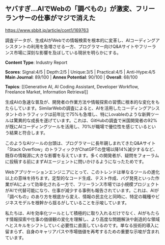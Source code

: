 ## ヤバすぎ…AIでWebの「調べもの」が激変、フリーランサーの仕事がマジで消えた

https://www.sbbit.jp/article/cont1/169763

調査データが、生成AIがWebでの情報検索を根本的に変革し、AIコーディングアシスタントの利用を急増させる一方、プログラマー向けQ&Aサイトやフリーランス市場に深刻な影響を及ぼしている現状を明らかにする。

**Content Type**: Industry Report

**Scores**: Signal:4/5 | Depth:2/5 | Unique:3/5 | Practical:4/5 | Anti-Hype:4/5
**Main Journal**: 89/100 | **Annex Potential**: 90/100 | **Overall**: 68/100

**Topics**: [[Generative AI, AI Coding Assistant, Developer Workflow, Freelance Market, Information Retrieval]]

生成AIの急速な普及が、開発者の作業方法や情報探索の習慣に根本的な変化をもたらしています。SimilarWebの調査によると、AIを活用したコーディングアシスタントのトラフィックは前年比で75%も急増し、特にLovableのような新興ツールは驚異的な成長を遂げています。これは、GitHubの調査で米国開発者の92%が既にAIコーディングツールを活用し、70%が職場で優位性を感じているという結果と符合します。

このようなAIツールの台頭は、プログラマーに長年親しまれてきたQ&Aサイト「Stack Overflow」のトラフィックがChatGPTの登場以降14%減少するなど、既存の情報源に大きな影響を与えています。多くの開発者が、疑問をフォーラムに投稿する前にまずAIエージェントに問いかけるようになったためです。

Webアプリケーションエンジニアにとって、このトレンドは単なるツールの進化以上の意味を持ちます。定型的なコード生成、テスト作成、バグ発見といった作業がAIによって効率化される一方で、フリーランス市場では小規模プロジェクトがAIで代替可能になり、仕事が減少する事例も報告されています。これは、AIが「調べもの」のあり方を根底から変え、情報の民主化と同時に、特定の職種やビジネスモデルを根幹から揺るがしていることを示唆しています。

私たちは、AIを効率化ツールとして積極的に取り入れるだけでなく、AIがもたらす情報探索や仕事の価値観の変化を理解し、より高度な問題解決や創造的な領域へとスキルをシフトしていく必要性に直面しているのです。単なる技術的導入に留まらず、自身のキャリアパスや市場価値を再考するための重要な示唆が含まれています。